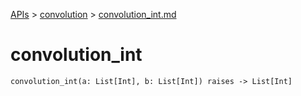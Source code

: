 [APIs](../index.md) > [convolution](./index.md) > [convolution_int.md]()

# convolution_int

```
convolution_int(a: List[Int], b: List[Int]) raises -> List[Int]
```
